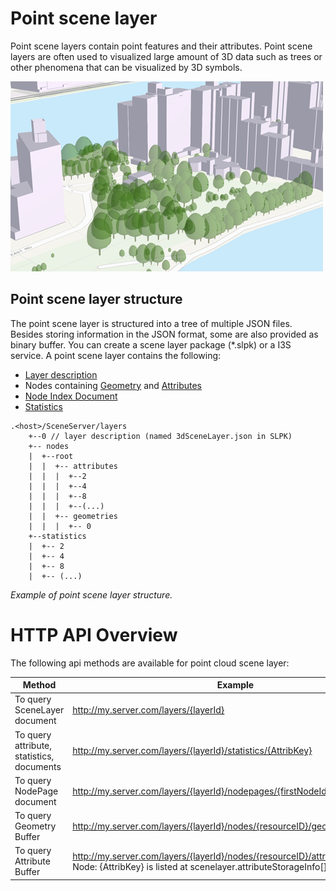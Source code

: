 # Point scene layer

Point scene layers contain point features and their attributes. Point scene layers are often used to visualized large amount of 3D data such as trees or other phenomena that can be visualized by 3D symbols.

![Point Scene Layer](img/PointSceneLayer.png)

## Point scene layer structure
The point scene layer is structured into a tree of multiple JSON files. Besides storing information in the JSON format, some are also provided as binary buffer. You can create a scene layer package (*.slpk) or a I3S service. A point scene layer contains the following:

- [Layer description](3dSceneLayer.cmn.md)
- Nodes containing [Geometry](geometry.cmn.md) and [Attributes](attributeStats.md)
- [Node Index Document](3DSNodeIndexDocument.cmn.md)
- [Statistics](statInfo.cmn.md)

```
.<host>/SceneServer/layers
	+--0 // layer description (named 3dSceneLayer.json in SLPK)
	+-- nodes
	|  +--root
	|  |  +-- attributes
	|  |  |  +--2 
	|  |  |  +--4
	|  |  |  +--8
	|  |  |  +--(...)
	|  |  +-- geometries
	|  |  |  +-- 0
	+--statistics
	|  +-- 2
	|  +-- 4
	|  +-- 8
	|  +-- (...)
```
*Example of point scene layer structure.*

# HTTP API Overview

The following api methods are available for point cloud scene layer:

|Method|Example|
|------|-------|
|To query SceneLayer document|http://my.server.com/layers/{layerId}|
|To query attribute, statistics, documents|http://my.server.com/layers/{layerId}/statistics/{AttribKey}|
|To query  NodePage  document|http://my.server.com/layers/{layerId}/nodepages/{firstNodeIdInPage} 
|To query  Geometry  Buffer|http://my.server.com/layers/{layerId}/nodes/{resourceID}/geometries/0 
|To query  Attribute  Buffer|http://my.server.com/layers/{layerId}/nodes/{resourceID}/attributes/{AttribKey}  Node:  {AttribKey}  is listed at  scenelayer.attributeStorageInfo[].key 
